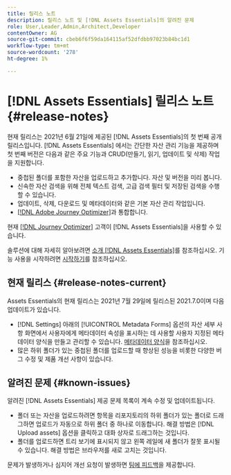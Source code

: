 ```yaml
---
title: 릴리스 노트
description: 릴리스 노트 및 [!DNL Assets Essentials]의 알려진 문제
role: User,Leader,Admin,Architect,Developer
contentOwner: AG
source-git-commit: cbeb6f6f59da164115af52dfdbb97023b84bc1d1
workflow-type: tm+mt
source-wordcount: '278'
ht-degree: 1%

---
```



# [!DNL Assets Essentials] 릴리스 노트 {#release-notes}

현재 릴리스는 2021년 6월 21일에 제공된 [!DNL Assets Essentials]의 첫 번째 공개 릴리스입니다. [!DNL Assets Essentials] 에서는 간단한 자산 관리 기능을 제공하며 첫 번째 버전은 다음과 같은 주요 기능과 CRUD(만들기, 읽기, 업데이트 및 삭제) 작업을 지원합니다.

* 중첩된 폴더를 포함한 자산을 업로드하고 추가합니다. 자산 및 버전을 미리 봅니다.
* 신속한 자산 검색을 위해 전체 텍스트 검색, 고급 검색 필터 및 저장된 검색을 수행할 수 있습니다.
* 업데이트, 삭제, 다운로드 및 메타데이터와 같은 기본 자산 관리 작업입니다.
* [[!DNL Adobe Journey Optimizer]](https://experienceleague.adobe.com/docs/journey-optimizer/using/create-messages/assets-essentials.html)과 통합합니다.

현재 [[!DNL Journey Optimizer]](https://experienceleague.adobe.com/docs/journey-optimizer.html) 고객이 [!DNL Assets Essentials]을 사용할 수 있습니다.

솔루션에 대해 자세히 알아보려면 [소개 [!DNL Assets Essentials]](introduction.md)를 참조하십시오. 기능 사용을 시작하려면 [시작하기](/help/get-started.md)를 참조하십시오.

## 현재 릴리스 {#release-notes-current}

Assets Essentials의 현재 릴리스는 2021년 7월 29일에 릴리스된 2021.7.0이며 다음 업데이트가 있습니다.

* [!DNL Settings] 아래의 [!UICONTROL Metadata Forms] 옵션의 자산 세부 사항 화면에서 사용자에게 메타데이터 속성을 표시하는 데 사용할 사용자 지정된 메타데이터 양식을 만들고 관리할 수 있습니다. [메타데이터 양식](metadata.md#metadata-forms)을 참조하십시오.
* 많은 하위 폴더가 있는 중첩된 폴더를 업로드할 때 향상된 성능을 비롯한 다양한 버그 수정 및 제품 개선 사항이 있습니다.

## 알려진 문제 {#known-issues}

알려진 [!DNL Assets Essentials] 제공 문제 목록이 계속 수정 및 업데이트됩니다.

* 폴더 또는 자산을 업로드하려면 항목을 리포지토리의 하위 폴더가 있는 폴더로 드래그하면 업로드가 자동으로 하위 폴더 중 하나로 이동합니다. 해결 방법은 [!DNL Upload assets] 옵션을 클릭하고 대화 상자로 드래그하는 것입니다. <!-- CQ-4327753 -->
* 폴더를 업로드하면 트리 보기에 표시되지 않고 왼쪽 레일에 새 폴더가 잘못 표시될 수 있습니다. 해결 방법은 브라우저를 새로 고치는 것입니다. <!-- CQ-4323534 -->

<!--
* Use assets that do not have whitespace in the file names. The replies to comments do not work for such assets.
-->

문제가 발생하거나 심지어 개선 요청이 발생하면 [팀에 피드백](#provide-feedback)을 제공합니다.

